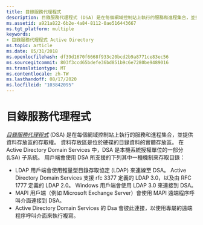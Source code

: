 ```yaml
---
title: 目錄服務代理程式
description: 目錄服務代理程式 (DSA) 是在每個網域控制站上執行的服務和進程集合，並提供資料存放區的存取權。
ms.assetid: a921a822-6b2e-4a84-8112-0ae516443667
ms.tgt_platform: multiple
keywords:
- 目錄服務代理程式 Active Directory
ms.topic: article
ms.date: 05/31/2018
ms.openlocfilehash: df39d1670f6668f933c20bcd2b9a8771ce83ec56
ms.sourcegitcommit: 803f3ccd65bdefe36bd851b9c6e7280be9489016
ms.translationtype: MT
ms.contentlocale: zh-TW
ms.lasthandoff: 08/17/2020
ms.locfileid: "103842095"
---
```

# <a name="directory-system-agent"></a>目錄服務代理程式

[*目錄服務代理程式*](/previous-versions/windows/desktop/legacy/ms681901(v=vs.85)) (DSA) 是在每個網域控制站上執行的服務和進程集合，並提供資料存放區的存取權。 資料存放區是位於硬碟的目錄資料的實體存放區。 在 Active Directory Domain Services 中，DSA 是本機系統授權單位的一部分 (LSA) 子系統。 用戶端會使用 DSA 所支援的下列其中一種機制來存取目錄：

-   LDAP 用戶端會使用輕量型目錄存取協定 (LDAP) 來連線至 DSA。 Active Directory Domain Services 支援 rfc 3377 定義的 LDAP 3.0，以及由 RFC 1777 定義的 LDAP 2.0。 Windows 用戶端會使用 LDAP 3.0 來連接到 DSA。
-   MAPI 用戶端（例如 Microsoft Exchange Server）會使用 MAPI 遠端程序呼叫介面連接到 DSA。
-   Active Directory Domain Services 的 Dsa 會彼此連接，以使用專屬的遠端程序呼叫介面來執行複寫。

 

 